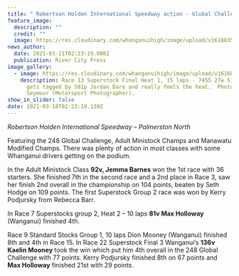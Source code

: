 ```yaml
---
title: " Robertson Holden International Speedway action - Global Challenge"
feature_image:
  description: ""
  credit: ""
  image: https://res.cloudinary.com/whanganuihigh/image/upload/v1616035176/News/152062179_4341860945829647_6986246487267122088_o.jpg
news_author:
  date: 2021-03-11T02:23:19.080Z
  publication: River City Press
image_gallery:
  - image: https://res.cloudinary.com/whanganuihigh/image/upload/v1616034375/News/speedway_racing_-_car_on_fire.jpg._RCP_11.3.21.jpg
    description: Race 13 Superstock Final Heat 1, 15 laps - 7455 27w Simon Davis
      gets tagged by 581p Jordan Dare and really feels the heat.  Photo / Darryl
      Seymour (Motorsport Photographer).
show_in_slider: false
date: 2021-03-18T02:23:19.139Z
---
```

*Robertson Holden International Speedway – Palmerston North*

Featuring the 248 Global Challenge, Adult Ministock Champs and Manawatu Modified Champs. There was plenty of action in most classes with some Whanganui drivers getting on the podium.

In the Adult Ministock Class **92v, Jemma Barnes** won the 1st race with 36 starters. She finished 7th in the second race and a 2nd place in Race 3, saw her finish 2nd overall in the championship on 104 points, beaten by Seth Hodge on 109 points. The first Superstock Group 2 race was won by Kerry Podjursky from Rebecca Barr.

In Race 7 Superstocks group 2, Heat 2 – 10 laps **81v Max Holloway** (Wanganui) finished 4th. 

Race 9 Standard Stocks Group 1, 10 laps Dion Mooney (Wanganui) finished 8th and 4th in Race 15. In Race 22 Superstock Final 3 Wanganui’s **136v Kaelin Mooney** took the win which put him 4th overall in the 248 Global Challenge with 77 points. Kerry Podjursky finished 8th on 67 points and **Max Holloway** finished 21st with 29 points.

